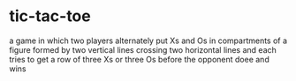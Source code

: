 # tic-tac-toe
a game in which two players alternately put Xs and Os in compartments of a figure formed by two vertical lines crossing two horizontal lines and each tries to get a row of three Xs or three Os before the opponent doee and wins
